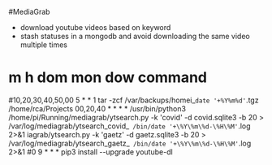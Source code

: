 #MediaGrab

- download youtube videos based on keyword
- stash statuses in a mongodb and avoid downloading the same video multiple times



# 
# m h  dom mon dow   command
#10,20,30,40,50,00 5 * * 1 tar -zcf /var/backups/homei_`date '+%Y%m%d'`.tgz /home/rca/Projects
00,20,40 * * * * /usr/bin/python3 /home/pi/Running/mediagrab/ytsearch.py  -k 'covid' -d covid.sqlite3 -b 20 > /var/log/mediagrab/ytsearch_covid_` /bin/date '+\%Y\%m\%d-\%H\%M'`.log 2>&1
iagrab/ytsearch.py -k 'gaetz' -d gaetz.sqlite3  -b 20 > /var/log/mediagrab/ytsearch_gaetz_` /bin/date '+\%Y\%m\%d-\%H\%M'`.log 2>&1
#0 9 * * *  pip3 install --upgrade youtube-dl
